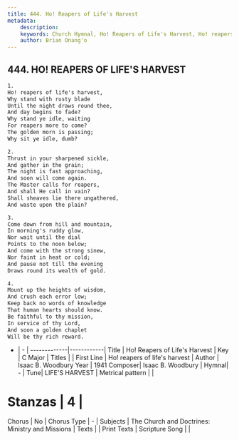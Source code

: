 ```yaml
---
title: 444. Ho! Reapers of Life's Harvest
metadata:
    description: 
    keywords: Church Hymnal, Ho! Reapers of Life's Harvest, Ho! reapers of life&#039;s harvest , 
    author: Brian Onang'o
---
```



## 444. HO! REAPERS OF LIFE'S HARVEST

```txt
1.
Ho! reapers of life's harvest, 
Why stand with rusty blade 
Until the night draws round thee, 
And day begins to fade? 
Why stand ye idle, waiting 
For reapers more to come? 
The golden morn is passing; 
Why sit ye idle, dumb? 

2.
Thrust in your sharpened sickle, 
And gather in the grain; 
The night is fast approaching, 
And soon will come again. 
The Master calls for reapers, 
And shall He call in vain? 
Shall sheaves lie there ungathered, 
And waste upon the plain? 

3.
Come down from hill and mountain, 
In morning's ruddy glow, 
Nor wait until the dial 
Points to the noon below; 
And come with the strong sinew, 
Nor faint in heat or cold; 
And pause not till the evening 
Draws round its wealth of gold. 

4.
Mount up the heights of wisdom, 
And crush each error low; 
Keep back no words of knowledge 
That human hearts should know. 
Be faithful to thy mission, 
In service of thy Lord, 
And soon a golden chaplet 
Will be thy rich reward.
```

- |   -  |
-------------|------------|
Title | Ho! Reapers of Life's Harvest |
Key | C Major |
Titles |  |
First Line | Ho! reapers of life&#039;s harvest  |
Author | Isaac B. Woodbury
Year | 1941
Composer| Isaac B. Woodbury |
Hymnal|  - |
Tune| LIFE&#039;S HARVEST |
Metrical pattern | |
# Stanzas | 4 |
Chorus | No |
Chorus Type | - |
Subjects | The Church and Doctrines: Ministry and Missions |
Texts |  |
Print Texts | 
Scripture Song |  |
  
